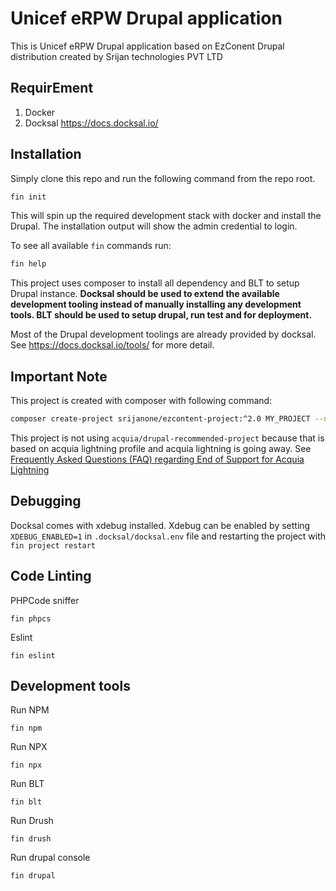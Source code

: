 # Unicef eRPW Drupal application

This is Unicef eRPW Drupal application based on EzConent Drupal distribution created by Srijan technologies PVT LTD

## RequirEment

1. Docker
2. Docksal https://docs.docksal.io/

## Installation

Simply clone this repo and run the following command from the repo root.

```bash
fin init
```

This will spin up the required development stack with docker and install the Drupal. The installation output will show the admin credential to login.

To see all available `fin` commands run:

```bash
fin help
```

This project uses composer to install all dependency and BLT to setup Drupal instance. **Docksal should be used to extend the available development tooling instead of manually installing any development tools. BLT should be used to setup drupal, run test and for deployment.**

Most of the Drupal development toolings are already provided by docksal. See https://docs.docksal.io/tools/ for more detail.

## Important Note

This project is created with composer with following command:

```bash
composer create-project srijanone/ezcontent-project:^2.0 MY_PROJECT --no-interaction
```

This project is not using `acquia/drupal-recommended-project` because that is based on acquia lightning profile and acquia lightning is going away. See [Frequently Asked Questions (FAQ) regarding End of Support for Acquia Lightning](https://support.acquia.com/hc/en-us/articles/1500006393601-Frequently-Asked-Questions-FAQ-regarding-End-of-Support-for-Acquia-Lightning)

## Debugging

Docksal comes with xdebug installed. Xdebug can be enabled by setting `XDEBUG_ENABLED=1` in `.docksal/docksal.env` file and restarting the project with `fin project restart`

## Code Linting

PHPCode sniffer

```
fin phpcs
```

Eslint

```
fin eslint
```

## Development tools

Run NPM

```
fin npm
```

Run NPX

```
fin npx
```

Run BLT

```
fin blt
```

Run Drush
```
fin drush
```

Run drupal console

```
fin drupal
```
